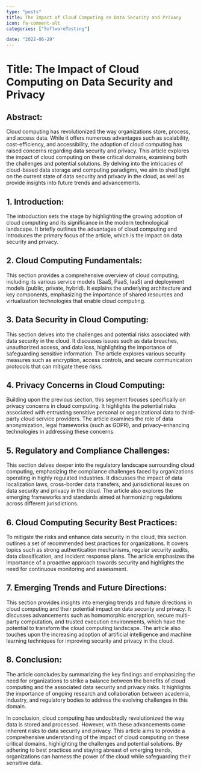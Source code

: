 ```yaml
---
type: "posts"
title: The Impact of Cloud Computing on Data Security and Privacy
icon: fa-comment-alt
categories: ["SoftwareTesting"]

date: "2022-06-29"
---
```




# Title: The Impact of Cloud Computing on Data Security and Privacy

## Abstract:
Cloud computing has revolutionized the way organizations store, process, and access data. While it offers numerous advantages such as scalability, cost-efficiency, and accessibility, the adoption of cloud computing has raised concerns regarding data security and privacy. This article explores the impact of cloud computing on these critical domains, examining both the challenges and potential solutions. By delving into the intricacies of cloud-based data storage and computing paradigms, we aim to shed light on the current state of data security and privacy in the cloud, as well as provide insights into future trends and advancements.

## 1. Introduction:
The introduction sets the stage by highlighting the growing adoption of cloud computing and its significance in the modern technological landscape. It briefly outlines the advantages of cloud computing and introduces the primary focus of the article, which is the impact on data security and privacy.

## 2. Cloud Computing Fundamentals:
This section provides a comprehensive overview of cloud computing, including its various service models (SaaS, PaaS, IaaS) and deployment models (public, private, hybrid). It explains the underlying architecture and key components, emphasizing the importance of shared resources and virtualization technologies that enable cloud computing.

## 3. Data Security in Cloud Computing:
This section delves into the challenges and potential risks associated with data security in the cloud. It discusses issues such as data breaches, unauthorized access, and data loss, highlighting the importance of safeguarding sensitive information. The article explores various security measures such as encryption, access controls, and secure communication protocols that can mitigate these risks.

## 4. Privacy Concerns in Cloud Computing:
Building upon the previous section, this segment focuses specifically on privacy concerns in cloud computing. It highlights the potential risks associated with entrusting sensitive personal or organizational data to third-party cloud service providers. The article examines the role of data anonymization, legal frameworks (such as GDPR), and privacy-enhancing technologies in addressing these concerns.

## 5. Regulatory and Compliance Challenges:
This section delves deeper into the regulatory landscape surrounding cloud computing, emphasizing the compliance challenges faced by organizations operating in highly regulated industries. It discusses the impact of data localization laws, cross-border data transfers, and jurisdictional issues on data security and privacy in the cloud. The article also explores the emerging frameworks and standards aimed at harmonizing regulations across different jurisdictions.

## 6. Cloud Computing Security Best Practices:
To mitigate the risks and enhance data security in the cloud, this section outlines a set of recommended best practices for organizations. It covers topics such as strong authentication mechanisms, regular security audits, data classification, and incident response plans. The article emphasizes the importance of a proactive approach towards security and highlights the need for continuous monitoring and assessment.

## 7. Emerging Trends and Future Directions:
This section provides insights into emerging trends and future directions in cloud computing and their potential impact on data security and privacy. It discusses advancements such as homomorphic encryption, secure multi-party computation, and trusted execution environments, which have the potential to transform the cloud computing landscape. The article also touches upon the increasing adoption of artificial intelligence and machine learning techniques for improving security and privacy in the cloud.

## 8. Conclusion:
The article concludes by summarizing the key findings and emphasizing the need for organizations to strike a balance between the benefits of cloud computing and the associated data security and privacy risks. It highlights the importance of ongoing research and collaboration between academia, industry, and regulatory bodies to address the evolving challenges in this domain.

In conclusion, cloud computing has undoubtedly revolutionized the way data is stored and processed. However, with these advancements come inherent risks to data security and privacy. This article aims to provide a comprehensive understanding of the impact of cloud computing on these critical domains, highlighting the challenges and potential solutions. By adhering to best practices and staying abreast of emerging trends, organizations can harness the power of the cloud while safeguarding their sensitive data.